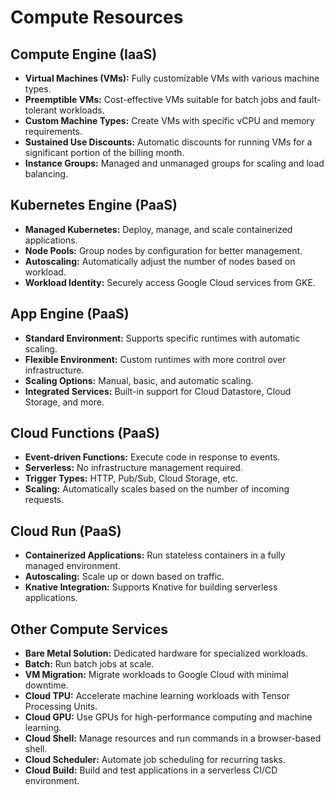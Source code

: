 # Compute Resources

## Compute Engine (IaaS)
- **Virtual Machines (VMs):** Fully customizable VMs with various machine types.
- **Preemptible VMs:** Cost-effective VMs suitable for batch jobs and fault-tolerant workloads.
- **Custom Machine Types:** Create VMs with specific vCPU and memory requirements.
- **Sustained Use Discounts:** Automatic discounts for running VMs for a significant portion of the billing month.
- **Instance Groups:** Managed and unmanaged groups for scaling and load balancing.

## Kubernetes Engine (PaaS)
- **Managed Kubernetes:** Deploy, manage, and scale containerized applications.
- **Node Pools:** Group nodes by configuration for better management.
- **Autoscaling:** Automatically adjust the number of nodes based on workload.
- **Workload Identity:** Securely access Google Cloud services from GKE.

## App Engine (PaaS)
- **Standard Environment:** Supports specific runtimes with automatic scaling.
- **Flexible Environment:** Custom runtimes with more control over infrastructure.
- **Scaling Options:** Manual, basic, and automatic scaling.
- **Integrated Services:** Built-in support for Cloud Datastore, Cloud Storage, and more.

## Cloud Functions (PaaS)
- **Event-driven Functions:** Execute code in response to events.
- **Serverless:** No infrastructure management required.
- **Trigger Types:** HTTP, Pub/Sub, Cloud Storage, etc.
- **Scaling:** Automatically scales based on the number of incoming requests.

## Cloud Run (PaaS)
- **Containerized Applications:** Run stateless containers in a fully managed environment.
- **Autoscaling:** Scale up or down based on traffic.
- **Knative Integration:** Supports Knative for building serverless applications.

## Other Compute Services
- **Bare Metal Solution:** Dedicated hardware for specialized workloads.
- **Batch:** Run batch jobs at scale.
- **VM Migration:** Migrate workloads to Google Cloud with minimal downtime.
- **Cloud TPU:** Accelerate machine learning workloads with Tensor Processing Units.
- **Cloud GPU:** Use GPUs for high-performance computing and machine learning.
- **Cloud Shell:** Manage resources and run commands in a browser-based shell.
- **Cloud Scheduler:** Automate job scheduling for recurring tasks.
- **Cloud Build:** Build and test applications in a serverless CI/CD environment.
